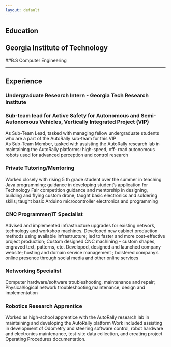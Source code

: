 ```yaml
---
layout: default
---
```


## Education
## Georgia Institute of Technology 
##B.S Computer Engineering

* * *

## Experience

### Undergraduate Research Intern - Georgia Tech Research Institute

### Sub-team lead for Active Safety for Autonomous and Semi-Autonomous Vehicles, Vertically Integrated Project (VIP)
As Sub-Team Lead, tasked with managing fellow undergraduate students who are a part of the AutoRally sub-team for this VIP<br/>
As Sub-Team Member, tasked with assisting the AutoRally research lab in maintaining the AutoRally platforms: high-speed, off- road autonomous robots used for advanced perception and control research

### Private Tutoring/Mentoring
Worked closely with rising 5 th grade student over the summer in teaching Java programming; guidance in developing student’s application for Technology Fair competition guidance and mentorship in designing, building and flying custom drone; taught basic electronics and soldering skills; taught basic Arduino microcontroller electronics and programming

### CNC Programmer/IT Specialist
Advised and implemented infrastructure upgrades for existing network, technology and workshop machines.
Developed new cabinet production methods using available infrastructure; led to faster and more cost-effective project
production; Custom designed CNC machining – custom shapes, engraved text, patterns, etc.
Developed, designed and launched company website; hosting and domain service management ; bolstered company’s online
presence through social media and other online services

### Networking Specialist
Computer hardware/software troubleshooting, maintenance and repair; Physical/logical network troubleshooting,maintenance, design and implementation

### Robotics Research Apprentice
Worked as high-school apprentice with the AutoRally research lab in maintaining and developing the AutoRally platform
Work included assisting in development of Odometry and steering software control, robot hardware and electronics
maintenance, test-site data collection, and creating project Operating Procedures documentation.